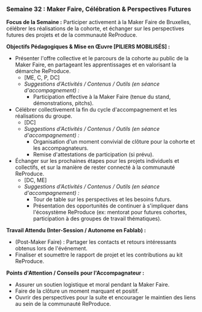 ### Semaine 32 : Maker Faire, Célébration & Perspectives Futures

**Focus de la Semaine :** Participer activement à la Maker Faire de Bruxelles, célébrer les réalisations de la cohorte, et échanger sur les perspectives futures des projets et de la communauté ReProduce.

**Objectifs Pédagogiques & Mise en Œuvre \[PILIERS MOBILISÉS\] :**

* Présenter l'offre collective et le parcours de la cohorte au public de la Maker Faire, en partageant les apprentissages et en valorisant la démarche ReProduce.  
  * \[ME, C, P, DC\]  
  * *Suggestions d'Activités / Contenus / Outils (en séance d'accompagnement) :*  
    * Participation effective à la Maker Faire (tenue du stand, démonstrations, pitchs).  
* Célébrer collectivement la fin du cycle d'accompagnement et les réalisations du groupe.  
  * \[DC\]  
  * *Suggestions d'Activités / Contenus / Outils (en séance d'accompagnement) :*  
    * Organisation d'un moment convivial de clôture pour la cohorte et les accompagnateurs.  
    * Remise d'attestations de participation (si prévu).  
* Échanger sur les prochaines étapes pour les projets individuels et collectifs, et sur la manière de rester connecté à la communauté ReProduce.  
  * \[DC, ME\]  
  * *Suggestions d'Activités / Contenus / Outils (en séance d'accompagnement) :*  
    * Tour de table sur les perspectives et les besoins futurs.  
    * Présentation des opportunités de continuer à s'impliquer dans l'écosystème ReProduce (ex: mentorat pour futures cohortes, participation à des groupes de travail thématiques).

**Travail Attendu (Inter-Session / Autonome en Fablab) :**

* (Post-Maker Faire) : Partager les contacts et retours intéressants obtenus lors de l'événement.  
* Finaliser et soumettre le rapport de projet et les contributions au kit ReProduce.

**Points d'Attention / Conseils pour l'Accompagnateur :**

* Assurer un soutien logistique et moral pendant la Maker Faire.  
* Faire de la clôture un moment marquant et positif.  
* Ouvrir des perspectives pour la suite et encourager le maintien des liens au sein de la communauté ReProduce.

